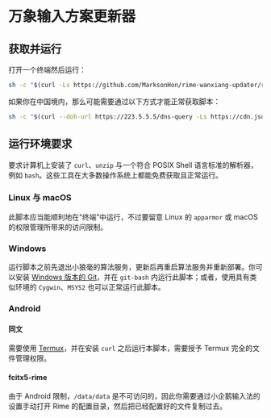 # 万象输入方案更新器

## 获取并运行

打开一个终端然后运行：

```sh
sh -c "$(curl -Ls https://github.com/MarksonHon/rime-wanxiang-updater/raw/refs/heads/main/updater.sh)"
```

如果你在中国境内，那么可能需要通过以下方式才能正常获取脚本：

```sh
sh -c "$(curl --doh-url https://223.5.5.5/dns-query -Ls https://cdn.jsdelivr.net/gh/MarksonHon/rime-wanxiang-updater@main/updater.sh)"
```

## 运行环境要求

要求计算机上安装了 `curl`、`unzip` 与一个符合 POSIX Shell 语言标准的解析器，例如 `bash`。这些工具在大多数操作系统上都能免费获取且正常运行。

### Linux 与 macOS

此脚本应当能顺利地在“终端”中运行，不过要留意 Linux 的 `apparmor` 或 macOS 的权限管理所带来的访问限制。

### Windows

运行脚本之前先退出小狼毫的算法服务，更新后再重启算法服务并重新部署。你可以安装 [Windows 版本的 Git][def0]，并在 `git-bash` 内运行此脚本；或者，使用具有类似环境的 `Cygwin`、`MSYS2` 也可以正常运行此脚本。

### Android

#### 同文

需要使用 [Termux][def1]，并在安装 `curl` 之后运行本脚本，需要授予 Termux 完全的文件管理权限。

#### fcitx5-rime

由于 Android 限制，`/data/data` 是不可访问的，因此你需要通过小企鹅输入法的设置手动打开 Rime 的配置目录，然后把已经配置好的文件复制过去。

[def0]: https://git-scm.com/downloads/win
[def1]: https://termux.dev/cn
